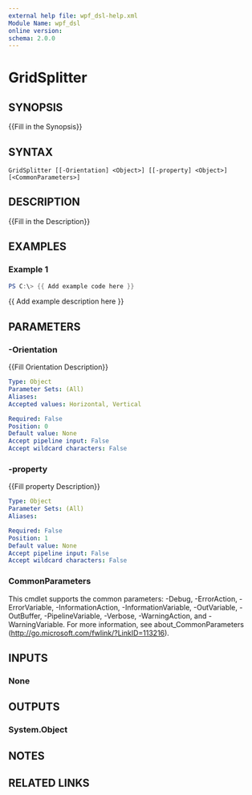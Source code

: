 ```yaml
---
external help file: wpf_dsl-help.xml
Module Name: wpf_dsl
online version:
schema: 2.0.0
---
```


# GridSplitter

## SYNOPSIS
{{Fill in the Synopsis}}

## SYNTAX

```
GridSplitter [[-Orientation] <Object>] [[-property] <Object>] [<CommonParameters>]
```

## DESCRIPTION
{{Fill in the Description}}

## EXAMPLES

### Example 1
```powershell
PS C:\> {{ Add example code here }}
```

{{ Add example description here }}

## PARAMETERS

### -Orientation
{{Fill Orientation Description}}

```yaml
Type: Object
Parameter Sets: (All)
Aliases:
Accepted values: Horizontal, Vertical

Required: False
Position: 0
Default value: None
Accept pipeline input: False
Accept wildcard characters: False
```

### -property
{{Fill property Description}}

```yaml
Type: Object
Parameter Sets: (All)
Aliases:

Required: False
Position: 1
Default value: None
Accept pipeline input: False
Accept wildcard characters: False
```

### CommonParameters
This cmdlet supports the common parameters: -Debug, -ErrorAction, -ErrorVariable, -InformationAction, -InformationVariable, -OutVariable, -OutBuffer, -PipelineVariable, -Verbose, -WarningAction, and -WarningVariable.
For more information, see about_CommonParameters (http://go.microsoft.com/fwlink/?LinkID=113216).

## INPUTS

### None


## OUTPUTS

### System.Object

## NOTES

## RELATED LINKS
